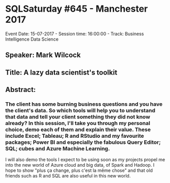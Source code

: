 # SQLSaturday #645 - Manchester 2017
Event Date: 15-07-2017 - Session time: 16:00:00 - Track: Business Intelligence  Data Science
## Speaker: Mark Wilcock
## Title: A lazy data scientist's toolkit
## Abstract:
### The client has some burning business questions and you have the client's data. So which tools will help you to understand that data and tell your client something they did not know already?  In this session, I'll take you through my personal choice, demo each of them and explain their value.  These include Excel; Tableau; R and RStudio and my favourite packages; Power BI and especially the fabulous Query Editor; SQL; cubes and Azure Machine Learning.  

I will also demo the tools I expect to  be using soon as my projects propel me into the new world of Azure cloud and big data, of Spark and Hadoop.  I hope to show "plus ça change, plus c'est la même chose" and that old friends such as R and SQL are also useful in this new world.
